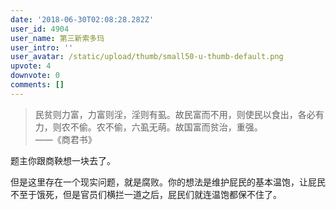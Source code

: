 ```yaml
---
date: '2018-06-30T02:08:28.282Z'
user_id: 4904
user_name: 第三新索多玛
user_intro: ''
user_avatar: /static/upload/thumb/small50-u-thumb-default.png
upvote: 4
downvote: 0
comments: []
---
```


> 民贫则力富，力富则淫，淫则有虱。故民富而不用，则使民以食出，各必有力，则农不偷。农不偷，六虱无萌。故国富而贫治，重强。  
> ——《商君书》

题主你跟商鞅想一块去了。

但是这里存在一个现实问题，就是腐败。你的想法是维护屁民的基本温饱，让屁民不至于饿死，但是官员们横拦一道之后，屁民们就连温饱都保不住了。
